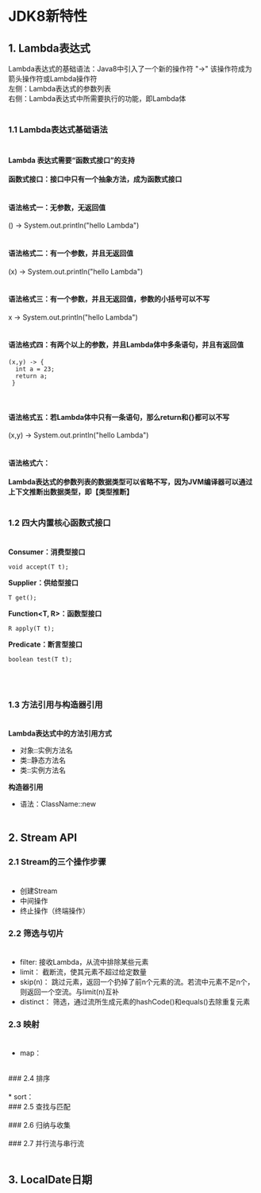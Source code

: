 JDK8新特性
====
## 1. Lambda表达式
<Tab>Lambda表达式的基础语法：Java8中引入了一个新的操作符 "->" 该操作符成为箭头操作符或Lambda操作符</Tab><br>
<Tab>左侧：Lambda表达式的参数列表</Tab><br>
<Tab>右侧：Lambda表达式中所需要执行的功能，即Lambda体</Tab><br><br>

### 1.1 Lambda表达式基础语法<br><br>
#### Lambda 表达式需要“函数式接口”的支持<br>
**函数式接口：接口中只有一个抽象方法，成为函数式接口**<br><br>

#### 语法格式一：无参数，无返回值<br>
<Tab>() -> System.out.println("hello Lambda")</Tab><br><br>

#### 语法格式二：有一个参数，并且无返回值<br>
<Tab>(x) -> System.out.println("hello Lambda")</Tab><br><br>

#### 语法格式三：有一个参数，并且无返回值，参数的小括号可以不写<br>
<Tab>x -> System.out.println("hello Lambda")</Tab><br><br>

#### 语法格式四：有两个以上的参数，并且Lambda体中多条语句，并且有返回值<br>
```
(x,y) -> {
  int a = 23;
  return a;
 }
```
<br>

#### 语法格式五：若Lambda体中只有一条语句，那么return和{}都可以不写<br>
<Tab>(x,y) -> System.out.println("hello Lambda")</Tab><br><br>

#### 语法格式六：<br>
**Lambda表达式的参数列表的数据类型可以省略不写，因为JVM编译器可以通过**<br>
**上下文推断出数据类型，即【类型推断】**<br><br>


### 1.2 四大内置核心函数式接口<br><br>
**Consumer<T>：消费型接口**
```
void accept(T t);
```
**Supplier<T>：供给型接口**
```
T get();
```
**Function<T, R>：函数型接口**
```
R apply(T t);
```
**Predicate<T>：断言型接口**
```
boolean test(T t);
```
<br><br>

### 1.3 方法引用与构造器引用<br><br>
**Lambda表达式中的方法引用方式**
* 对象::实例方法名
* 类::静态方法名
* 类::实例方法名

**构造器引用**<br>
* 语法：ClassName::new
<br><br>
## 2. Stream API
### 2.1 Stream的三个操作步骤<br><br>
* 创建Stream
* 中间操作
* 终止操作（终端操作）
### 2.2 筛选与切片<br><br>
* filter: 接收Lambda，从流中排除某些元素
* limit： 截断流，使其元素不超过给定数量
* skip(n)： 跳过元素，返回一个扔掉了前n个元素的流。若流中元素不足n个，则返回一个空流。与limit(n)互补
* distinct： 筛选，通过流所生成元素的hashCode()和equals()去除重复元素
### 2.3 映射<br><br>
* map： 
<br>
### 2.4 排序<br><br>
* sort： 
<br>
### 2.5 查找与匹配<br><br>
### 2.6 归纳与收集<br><br>
### 2.7 并行流与串行流<br><br>


## 3. LocalDate日期
